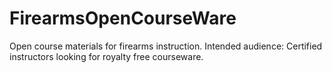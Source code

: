 # FirearmsOpenCourseWare
Open course materials for firearms instruction. Intended audience: Certified instructors looking for royalty free courseware.
